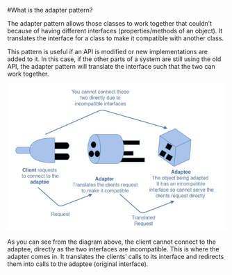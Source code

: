 #What is the adapter pattern?

The adapter pattern allows those classes to work together that couldn’t because of having different interfaces (properties/methods of an object). It translates the interface for a class to make it compatible with another class.

This pattern is useful if an API is modified or new implementations are added to it. In this case, if the other parts of a system are still using the old API, the adapter pattern will translate the interface such that the two can work together.


![Adapter pattern example](./assets/Adapter.PNG)

As you can see from the diagram above, the client cannot connect to the adaptee, directly as the two interfaces are incompatible. This is where the adapter comes in. It translates the clients’ calls to its interface and redirects them into calls to the adaptee (original interface).